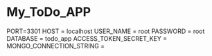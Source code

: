 # My_ToDo_APP

PORT=3301
HOST = localhost
USER_NAME = root
PASSWORD = root
DATABASE = todo_app
ACCESS_TOKEN_SECRET_KEY =
MONGO_CONNECTION_STRING = 
